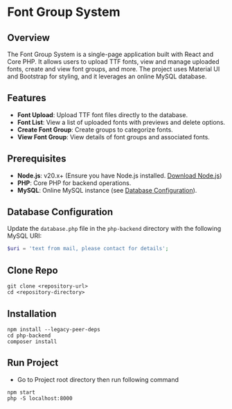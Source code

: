 # Font Group System

## Overview

The Font Group System is a single-page application built with React and Core PHP. It allows users to upload TTF fonts, view and manage uploaded fonts, create and view font groups, and more. The project uses Material UI and Bootstrap for styling, and it leverages an online MySQL database.

## Features

- **Font Upload**: Upload TTF font files directly to the database.
- **Font List**: View a list of uploaded fonts with previews and delete options.
- **Create Font Group**: Create groups to categorize fonts.
- **View Font Group**: View details of font groups and associated fonts.

## Prerequisites

- **Node.js**: v20.x+ (Ensure you have Node.js installed. [Download Node.js](https://nodejs.org/))
- **PHP**: Core PHP for backend operations.
- **MySQL**: Online MySQL instance (see [Database Configuration](#database-configuration)).

## Database Configuration

Update the `database.php` file in the `php-backend` directory with the following MySQL URI:

```php
$uri = 'text from mail, please contact for details';

```
## Clone Repo
```
git clone <repository-url>
cd <repository-directory>
```

## Installation
```
npm install --legacy-peer-deps 
cd php-backend
composer install
```
## Run Project
- Go to Project root directory then run following command
```
npm start
php -S localhost:8000
```
